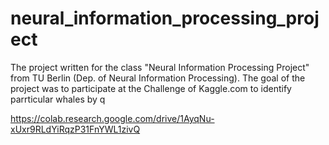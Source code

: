 # neural_information_processing_project
The project written for the class "Neural Information Processing Project" from TU Berlin (Dep. of Neural Information Processing). The goal of the project was to participate at the Challenge of Kaggle.com to identify parrticular whales by q

https://colab.research.google.com/drive/1AyqNu-xUxr9RLdYiRqzP31FnYWL1zivQ
